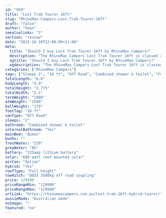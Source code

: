 ```yaml
---
id: "959"
title: "Lost Trak Tourer 16ft"
slug: "RhinoMax-Campers-Lost-Trak-Tourer-16ft"
draft: "false"
author: "Sean"
seealsolinks: "1"
section: "review"
date: "2022-10-10T22:00:09+11:00"
meta:
  title: "Should I buy Lost Trak Tourer 16ft by RhinoMax Campers?"
  description: "The RhinoMax Campers Lost Trak Tourer 16ft is classed as Off Road, and sleeps 2 people. It is Australian made and comes in at 16 ft. It generally has Combined shower & toilet."
  ogtitle: "Should I buy Lost Trak Tourer 16ft by RhinoMax Campers?"
  ogdescription: "The RhinoMax Campers Lost Trak Tourer 16ft is classed as Off Road, and sleeps 2 people. It is Australian made and comes in at 16 ft. It generally has Combined shower & toilet."
categories: ["RhinoMax Campers"]
tags: ["Sleeps 2", "16 ft", "Off Road", "Combined shower & toilet", "Full height", "Over 100k", "Australian made"]
totalLength: "6.8"
bodyLength: "4.9"
totalHeight: "2.775"
totalWidth: "2.1"
tareWeight: "1980"
atmWeight: "2500"
ballWeight: "170"
footTag: "16 ft"
vanType: "Off Road"
sleeps: "2"
bathroom: "Combined shower & toilet"
internalBathroom: "Yes"
mainBed: "Queen"
bunks: ""
freshWater: "220"
greyWater: "85"
battery: "225amp lithium battery"
solar: "600 watt roof mounted solar"
airCon: "Option"
hybrid: "Yes"
roofType: "Full height"
towHitch: "DO35 3500kg off road coupling"
price: 129990
priceRangeMin: "129990"
priceRangeMax: "129990"
urlLink: "https://rhinomaxcampers.com.au/lost-trak-16ft-hybrid-tourer/"
aussieMade: "Australian made"
noImage: ""
featured: "no"
---
```

